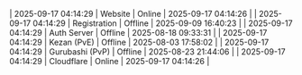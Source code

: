 | 2025-09-17 04:14:29 | Website | Online | 2025-09-17 04:14:26 |
| 2025-09-17 04:14:29 | Registration | Offline | 2025-09-09 16:40:23 |
| 2025-09-17 04:14:29 | Auth Server | Offline | 2025-08-18 09:33:31 |
| 2025-09-17 04:14:29 | Kezan (PvE) | Offline | 2025-08-03 17:58:02 |
| 2025-09-17 04:14:29 | Gurubashi (PvP) | Offline | 2025-08-23 21:44:06 |
| 2025-09-17 04:14:29 | Cloudflare | Online | 2025-09-17 04:14:26 |
